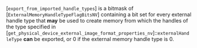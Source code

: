 [`export_from_imported_handle_types`] is a bitmask of
[`ExternalMemoryHandleTypeFlagBitsNV`] containing a bit set for
every external handle type that  **may**  be used to create memory from which
the handles of the type specified in
[`get_physical_device_external_image_format_properties_nv`]::`externalHandleType` **can**  be exported, or 0 if the external memory handle type is 0.